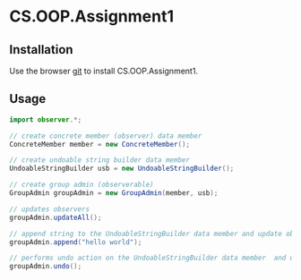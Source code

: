 # CS.OOP.Assignment1

## Installation

Use the browser [git](https://github.com/halelitzhaki/CS.OOP.Assignment1.git) to install CS.OOP.Assignment1.


## Usage

```java
import observer.*;

// create concrete member (observer) data member
ConcreteMember member = new ConcreteMember();

// create undoable string builder data member
UndoableStringBuilder usb = new UndoableStringBuilder();

// create group admin (observerable)
GroupAdmin groupAdmin = new GroupAdmin(member, usb);

// updates observers
groupAdmin.updateAll();

// append string to the UndoableStringBuilder data member and update observers
groupAdmin.append("hello world");

// performs undo action on the UndoableStringBuilder data member  and update observers
groupAdmin.undo();
```
